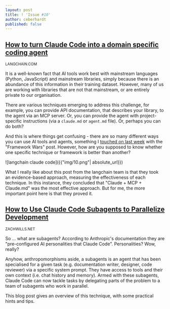 ```yaml
---
layout: post
title: ! 'Issue #10'
author: ceberhardt
published: false
---
```


## [How to turn Claude Code into a domain specific coding agent](https://blog.langchain.com/how-to-turn-claude-code-into-a-domain-specific-coding-agent/)

<small>LANGCHAIN.COM</small>

It is a well-known fact that AI tools work best with mainstream languages (Python, JavaScript) and mainstream libraries, simply because there is an abundance of this information in their training dataset. However, many of us are working with libraries that are not that mainstream, or are entirely private to our organisation.

There are various techniques emerging to address this challenge, for example, you can provide API documentation, that describes your library, to the agent via an MCP server. Or, you can provide the agent with project-specific instructions (via a `claude.md` or `agent.md` file). Or, perhaps you can do both?

And this is where things get confusing - there are so many different ways you can use AI tools and agents, something I [touched on last week](https://colineberhardt.github.io/augmented-coding-weekly/issue-9/) with the "Framework Wars" post. However, how are you supposed to know whether one specific technique or framework is better than another? 

![langchain claude code]({{"img/10.png"| absolute_url}})

What I really like about this post from the langchain team is that they took an evidence-based approach, measuring the effectiveness of each technique. In this instance, they concluded that "Claude + MCP + Claude.md" was the most effective approach. But for me, the more important point here is that they proved it.

## [How to Use Claude Code Subagents to Parallelize Development](https://zachwills.net/how-to-use-claude-code-subagents-to-parallelize-development/)

<small>ZACHWILLS.NET</small>

So ... what are subagents? According to Anthropic's documentation they are "pre-configured AI personalities that Claude Code". Personalities? Wow, really?

Anyhow, anthropomorphisms aside, a subagents is an agent that has been specialised for a given task (e.g. documentation writer, designer, code reviewer) via a specific system prompt. They have access to tools and their own context (i.e. chat history and memory). Armed with these subagents, Claude Code can now tackle tasks by delegating parts of the problem to a team of subagents who work in parallel.

This blog post gives an overview of this technique, with some practical hints and tips.